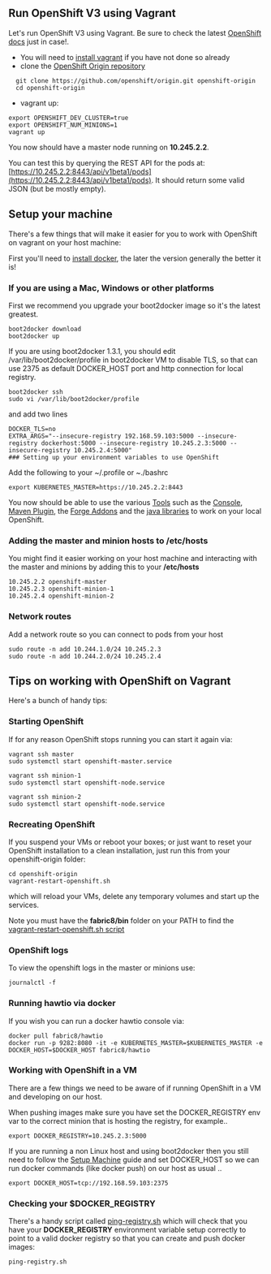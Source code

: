 ## Run OpenShift V3 using Vagrant

Let's run OpenShift V3 using Vagrant. Be sure to check the latest [OpenShift docs](https://github.com/openshift/origin/blob/master/CONTRIBUTING.adoc#develop-on-virtual-machine-using-vagrant) just in case!.

* You will need to [install vagrant](https://www.vagrantup.com/downloads.html) if you have not done so already
* clone the [OpenShift Origin repository](https://github.com/openshift/origin)

```
  git clone https://github.com/openshift/origin.git openshift-origin
  cd openshift-origin
```

* vagrant up:

```
export OPENSHIFT_DEV_CLUSTER=true
export OPENSHIFT_NUM_MINIONS=1
vagrant up
```

You now should have a master node running on **10.245.2.2**.

You can test this by querying the REST API for the pods at: [https://10.245.2.2:8443/api/v1beta1/pods](https://10.245.2.2:8443/api/v1beta1/pods). It should return some valid JSON (but be mostly empty).

## Setup your machine

There's a few things that will make it easier for you to work with OpenShift on vagrant on your host machine:

First you'll need to [install docker](https://docs.docker.com/installation/), the later the version generally the better it is!

### If you are using a Mac, Windows or other platforms

First we recommend you upgrade your boot2docker image so it's the latest greatest.

    boot2docker download
    boot2docker up

If you are using boot2docker 1.3.1, you should edit /var/lib/boot2docker/profile in boot2docker VM to disable TLS, so that can use 2375 as default DOCKER_HOST port and http connection for local registry.

    boot2docker ssh
    sudo vi /var/lib/boot2docker/profile

and add two lines

    DOCKER_TLS=no
    EXTRA_ARGS="--insecure-registry 192.168.59.103:5000 --insecure-registry dockerhost:5000 --insecure-registry 10.245.2.3:5000 --insecure-registry 10.245.2.4:5000"
    ### Setting up your environment variables to use OpenShift

Add the following to your ~/.profile or ~./bashrc

    export KUBERNETES_MASTER=https://10.245.2.2:8443

You now should be able to use the various [Tools](http://fabric8.io/v2/tools.html) such as the [Console](console.html), [Maven Plugin](http://fabric8.io/v2/mavenPlugin.html), the [Forge Addons](http://fabric8.io/v2/forge.html) and the [java libraries](javaLibraries.html) to work on your local OpenShift.


### Adding the master and minion hosts to /etc/hosts

You might find it easier working on your host machine and interacting with the master and minions by adding this to your **/etc/hosts**

    10.245.2.2 openshift-master
    10.245.2.3 openshift-minion-1
    10.245.2.4 openshift-minion-2

### Network routes

Add a network route so you can connect to pods from your host

    sudo route -n add 10.244.1.0/24 10.245.2.3
    sudo route -n add 10.244.2.0/24 10.245.2.4

## Tips on working with OpenShift on Vagrant

Here's a bunch of handy tips:

### Starting OpenShift

If for any reason OpenShift stops running you can start it again via:

    vagrant ssh master
    sudo systemctl start openshift-master.service

    vagrant ssh minion-1
    sudo systemctl start openshift-node.service

    vagrant ssh minion-2
    sudo systemctl start openshift-node.service

### Recreating OpenShift

If you suspend your VMs or reboot your boxes; or just want to reset your OpenShift installation to a clean installation, just run this from your openshift-origin folder:

    cd openshift-origin
    vagrant-restart-openshift.sh

which will reload your VMs, delete any temporary volumes and start up the services.

Note you must have the **fabric8/bin** folder on your PATH to find the [vagrant-restart-openshift.sh script](https://github.com/fabric8io/fabric8/blob/master/bin/vagrant-restart-openshift.sh)


### OpenShift logs

To view the openshift logs in the master or minions use:

    journalctl -f

### Running hawtio via docker

If you wish you can run a docker hawtio console via:

    docker pull fabric8/hawtio
    docker run -p 9282:8080 -it -e KUBERNETES_MASTER=$KUBERNETES_MASTER -e DOCKER_HOST=$DOCKER_HOST fabric8/hawtio

### Working with OpenShift in a VM

There are a few things we need to be aware of if running OpenShift in a VM and developing on our host.

When pushing images make sure you have set the DOCKER_REGISTRY env var to the correct minion that is hosting the registry, for example..

	export DOCKER_REGISTRY=10.245.2.3:5000

If you are running a non Linux host and using boot2docker then you still need to follow the [Setup Machine](setupMachine.md) guide and set DOCKER_HOST so we can run docker commands (like docker push) on our host as usual ..

	export DOCKER_HOST=tcp://192.168.59.103:2375

### Checking your $DOCKER_REGISTRY

There's a handy script called  [ping-registry.sh](https://github.com/fabric8io/fabric8/blob/master/bin/ping-registry.sh) which will check that you have your **DOCKER_REGISTRY** environment variable setup correctly to point to a valid docker registry so that you can create and push docker images:

    ping-registry.sh


